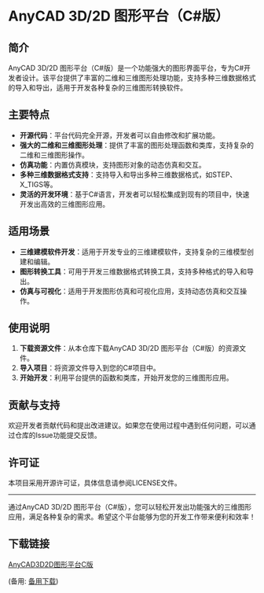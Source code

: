  # AnyCAD 3D/2D 图形平台（C#版）

 ## 简介

 AnyCAD 3D/2D 图形平台（C#版）是一个功能强大的图形界面平台，专为C#开发者设计。该平台提供了丰富的二维和三维图形处理功能，支持多种三维数据格式的导入和导出，适用于开发各种复杂的三维图形转换软件。

 ## 主要特点

 - **开源代码**：平台代码完全开源，开发者可以自由修改和扩展功能。
 - **强大的二维和三维图形处理**：提供了丰富的图形处理函数和类库，支持复杂的二维和三维图形操作。
 - **仿真功能**：内置仿真模块，支持图形对象的动态仿真和交互。
 - **多种三维数据格式支持**：支持导入和导出多种三维数据格式，如STEP、X_TIGS等。
 - **灵活的开发环境**：基于C#语言，开发者可以轻松集成到现有的项目中，快速开发出高效的三维图形应用。

 ## 适用场景

 - **三维建模软件开发**：适用于开发专业的三维建模软件，支持复杂的三维模型创建和编辑。
 - **图形转换工具**：可用于开发三维数据格式转换工具，支持多种格式的导入和导出。
 - **仿真与可视化**：适用于开发图形仿真和可视化应用，支持动态仿真和交互操作。

 ## 使用说明

 1. **下载资源文件**：从本仓库下载AnyCAD 3D/2D 图形平台（C#版）的资源文件。
 2. **导入项目**：将资源文件导入到您的C#项目中。
 3. **开始开发**：利用平台提供的函数和类库，开始开发您的三维图形应用。

 ## 贡献与支持

 欢迎开发者贡献代码和提出改进建议。如果您在使用过程中遇到任何问题，可以通过仓库的Issue功能提交反馈。

 ## 许可证

 本项目采用开源许可证，具体信息请参阅LICENSE文件。

 ---

 通过AnyCAD 3D/2D 图形平台（C#版），您可以轻松开发出功能强大的三维图形应用，满足各种复杂的需求。希望这个平台能够为您的开发工作带来便利和效率！

 ## 下载链接
 [AnyCAD3D2D图形平台C版](https://pan.quark.cn/s/1d7edda444d0) 

 (备用: [备用下载](https://pan.baidu.com/s/1ptmnMUAPgsNwSF5uqP8KVw?pwd=1234))
